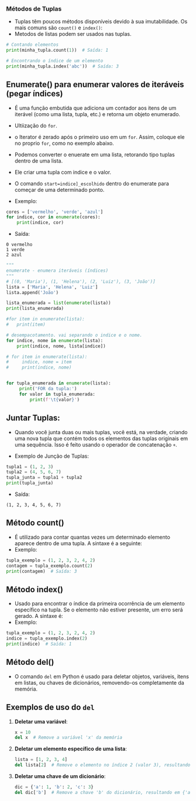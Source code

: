 
### Métodos de Tuplas
- Tuplas têm poucos métodos disponíveis devido à sua imutabilidade. Os mais comuns são `count()` e `index()`:
- Metodos de listas podem ser usados nas tuplas.

```python
# Contando elementos
print(minha_tupla.count(1))  # Saída: 1

# Encontrando o índice de um elemento
print(minha_tupla.index('abc'))  # Saída: 3
```

## Enumerate() para enumerar valores de iteráveis (pegar índices)
- É uma função embutida que adiciona um contador aos itens de um iterável (como uma lista, tupla, etc.) e retorna um objeto enumerado.
- Ultiização do `for`.
- o Iterator é zerado após o primeiro uso em um `for`. Assim, coloque ele no proprio `for`, como no exemplo abaixo.
- Podemos converter o enuerate em uma lista, retorando tipo tuplas dentro de uma lista.
- Ele criar uma tupla com indice e o valor. 
- O comando `start=indice]_escolhido` dentro do enumerate para começar de uma determinado ponto.

- Exemplo:
```python
cores = ['vermelho', 'verde', 'azul']
for indice, cor in enumerate(cores):
    print(indice, cor)
```
- Saída:
``` 
0 vermelho
1 verde
2 azul
```

``` python
"""
enumerate - enumera iteráveis (índices)
"""
# [(0, 'Maria'), (1, 'Helena'), (2, 'Luiz'), (3, 'João')]
lista = ['Maria', 'Helena', 'Luiz']
lista.append('João')

lista_enumerada = list(enumerate(lista))
print(lista_enumerada)

#for item in enumerate(lista):
#   print(item)

# desempacotamento. vai separando o indice e o nome. 
for indice, nome in enumerate(lista):
    print(indice, nome, lista[indice])

# for item in enumerate(lista):
#     indice, nome = item
#     print(indice, nome)


for tupla_enumerada in enumerate(lista):
     print('FOR da tupla:')
     for valor in tupla_enumerada:
         print(f'\t{valor}')
```

## Juntar Tuplas: 
- Quando você junta duas ou mais tuplas, você está, na verdade, criando uma nova tupla que contém todos os elementos das tuplas originais em uma sequência. Isso é feito usando o operador de concatenação `+`.

- Exemplo de Junção de Tuplas:
```py
tupla1 = (1, 2, 3)
tupla2 = (4, 5, 6, 7)
tupla_junta = tupla1 + tupla2
print(tupla_junta)
```
- Saída:
```
(1, 2, 3, 4, 5, 6, 7)
```

## Método count()
- É utilizado para contar quantas vezes um determinado elemento aparece dentro de uma tupla. A sintaxe é a seguinte:
- Exemplo:
```py
tupla_exemplo = (1, 2, 3, 2, 4, 2)
contagem = tupla_exemplo.count(2)
print(contagem)  # Saída: 3
```

## Método index()
- Usado para encontrar o índice da primeira ocorrência de um elemento específico na tupla. Se o elemento não estiver presente, um erro será gerado. A sintaxe é:
- Exemplo:
```python
tupla_exemplo = (1, 2, 3, 2, 4, 2)
indice = tupla_exemplo.index(2)
print(indice)  # Saída: 1
```

## Método del()
- O comando `del` em Python é usado para deletar objetos, variáveis, itens em listas, ou chaves de dicionários, removendo-os completamente da memória. 
## Exemplos de uso do `del`
1. **Deletar uma variável**:
   ```python
   x = 10
   del x  # Remove a variável 'x' da memória
   ```

2. **Deletar um elemento específico de uma lista**:
   ```python
   lista = [1, 2, 3, 4]
   del lista[2]  # Remove o elemento no índice 2 (valor 3), resultando em [1, 2, 4]
   ```

3. **Deletar uma chave de um dicionário**:
   ```python
   dic = {'a': 1, 'b': 2, 'c': 3}
   del dic['b']  # Remove a chave 'b' do dicionário, resultando em {'a': 1, 'c': 3}
   ```


